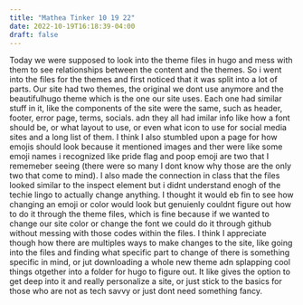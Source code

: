 ```yaml
---
title: "Mathea Tinker 10 19 22"
date: 2022-10-19T16:18:39-04:00
draft: false
---
```


Today we were supposed to look into the theme files in hugo and mess with them to see relationships between the content and the themes. So i went into the files for the themes and first noticed that it was split into a lot of parts. Our site had two themes, the original we dont use anymore and the beautifulhugo theme which is the one our site uses. Each one had similar stuff in it, like the components of the site were the same, such as header, footer, error page, terms, socials. adn they all had imilar info like how a font should be, or what layout to use, or even what icon to use for social media sites and a long list of them. I think I also stumbled upon a page for how emojis should look because it mentioned images and ther were like some emoji names i recognized like pride flag and poop emoji are two that I rememeber seeing (there were so many I dont know why those are the only two that come to mind). I also made the connection in class that the files looked similar to the inspect element but i didnt understand enogh of the techie lingo to actually change anything. I thought it would eb fin to see how changing an emoji or color would look but genuienly couldnt figure out how to do it through the theme files, which is fine because if we wanted to change our site color or change the font we could do it through github without messing with those codes within the files. I think I appreciate though how there are multiples ways to make changes to the site, like going into the files and finding what specific part to change of there is something specific in mind, or jut downloading a whole new theme adn splapping cool things otgether into a folder for hugo to figure out. It like gives the option to get deep into it and really personalize a site, or just stick to the basics for those who are not as tech savvy or just dont need something fancy. 
